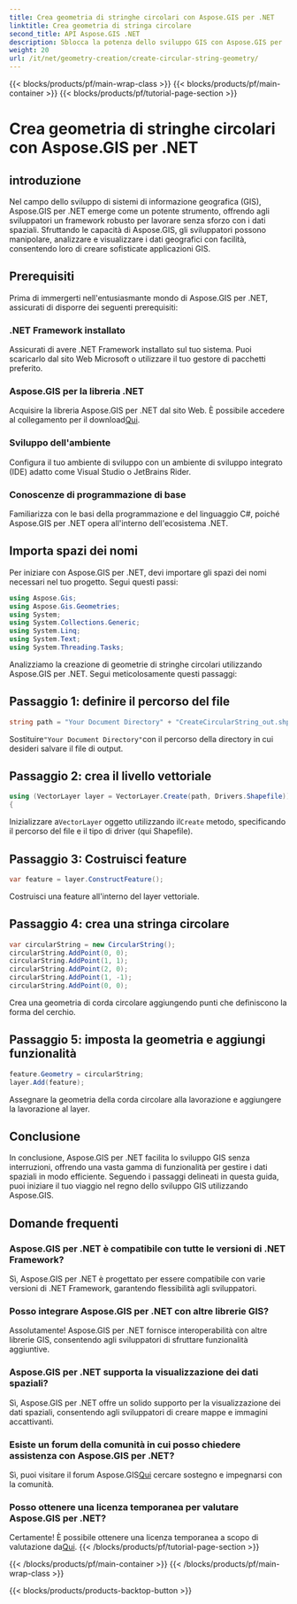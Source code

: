 ```yaml
---
title: Crea geometria di stringhe circolari con Aspose.GIS per .NET
linktitle: Crea geometria di stringa circolare
second_title: API Aspose.GIS .NET
description: Sblocca la potenza dello sviluppo GIS con Aspose.GIS per .NET. Crea, analizza e visualizza i dati spaziali senza sforzo.
weight: 20
url: /it/net/geometry-creation/create-circular-string-geometry/
---
```


{{< blocks/products/pf/main-wrap-class >}}
{{< blocks/products/pf/main-container >}}
{{< blocks/products/pf/tutorial-page-section >}}

# Crea geometria di stringhe circolari con Aspose.GIS per .NET

## introduzione
Nel campo dello sviluppo di sistemi di informazione geografica (GIS), Aspose.GIS per .NET emerge come un potente strumento, offrendo agli sviluppatori un framework robusto per lavorare senza sforzo con i dati spaziali. Sfruttando le capacità di Aspose.GIS, gli sviluppatori possono manipolare, analizzare e visualizzare i dati geografici con facilità, consentendo loro di creare sofisticate applicazioni GIS.
## Prerequisiti
Prima di immergerti nell'entusiasmante mondo di Aspose.GIS per .NET, assicurati di disporre dei seguenti prerequisiti:
### .NET Framework installato
Assicurati di avere .NET Framework installato sul tuo sistema. Puoi scaricarlo dal sito Web Microsoft o utilizzare il tuo gestore di pacchetti preferito.
### Aspose.GIS per la libreria .NET
 Acquisire la libreria Aspose.GIS per .NET dal sito Web. È possibile accedere al collegamento per il download[Qui](https://releases.aspose.com/gis/net/).
### Sviluppo dell'ambiente
Configura il tuo ambiente di sviluppo con un ambiente di sviluppo integrato (IDE) adatto come Visual Studio o JetBrains Rider.
### Conoscenze di programmazione di base
Familiarizza con le basi della programmazione e del linguaggio C#, poiché Aspose.GIS per .NET opera all'interno dell'ecosistema .NET.

## Importa spazi dei nomi
Per iniziare con Aspose.GIS per .NET, devi importare gli spazi dei nomi necessari nel tuo progetto. Segui questi passi:

```csharp
using Aspose.Gis;
using Aspose.Gis.Geometries;
using System;
using System.Collections.Generic;
using System.Linq;
using System.Text;
using System.Threading.Tasks;
```

Analizziamo la creazione di geometrie di stringhe circolari utilizzando Aspose.GIS per .NET. Segui meticolosamente questi passaggi:
## Passaggio 1: definire il percorso del file
```csharp
string path = "Your Document Directory" + "CreateCircularString_out.shp";
```
 Sostituire`"Your Document Directory"`con il percorso della directory in cui desideri salvare il file di output.
## Passaggio 2: crea il livello vettoriale
```csharp
using (VectorLayer layer = VectorLayer.Create(path, Drivers.Shapefile))
{
```
 Inizializzare a`VectorLayer` oggetto utilizzando il`Create` metodo, specificando il percorso del file e il tipo di driver (qui Shapefile).
## Passaggio 3: Costruisci feature
```csharp
var feature = layer.ConstructFeature();
```
Costruisci una feature all'interno del layer vettoriale.
## Passaggio 4: crea una stringa circolare
```csharp
var circularString = new CircularString();
circularString.AddPoint(0, 0);
circularString.AddPoint(1, 1);
circularString.AddPoint(2, 0);
circularString.AddPoint(1, -1);
circularString.AddPoint(0, 0);
```
Crea una geometria di corda circolare aggiungendo punti che definiscono la forma del cerchio.
## Passaggio 5: imposta la geometria e aggiungi funzionalità
```csharp
feature.Geometry = circularString;
layer.Add(feature);
```
Assegnare la geometria della corda circolare alla lavorazione e aggiungere la lavorazione al layer.

## Conclusione
In conclusione, Aspose.GIS per .NET facilita lo sviluppo GIS senza interruzioni, offrendo una vasta gamma di funzionalità per gestire i dati spaziali in modo efficiente. Seguendo i passaggi delineati in questa guida, puoi iniziare il tuo viaggio nel regno dello sviluppo GIS utilizzando Aspose.GIS.
## Domande frequenti
### Aspose.GIS per .NET è compatibile con tutte le versioni di .NET Framework?
Sì, Aspose.GIS per .NET è progettato per essere compatibile con varie versioni di .NET Framework, garantendo flessibilità agli sviluppatori.
### Posso integrare Aspose.GIS per .NET con altre librerie GIS?
Assolutamente! Aspose.GIS per .NET fornisce interoperabilità con altre librerie GIS, consentendo agli sviluppatori di sfruttare funzionalità aggiuntive.
### Aspose.GIS per .NET supporta la visualizzazione dei dati spaziali?
Sì, Aspose.GIS per .NET offre un solido supporto per la visualizzazione dei dati spaziali, consentendo agli sviluppatori di creare mappe e immagini accattivanti.
### Esiste un forum della comunità in cui posso chiedere assistenza con Aspose.GIS per .NET?
 Sì, puoi visitare il forum Aspose.GIS[Qui](https://forum.aspose.com/c/gis/33) cercare sostegno e impegnarsi con la comunità.
### Posso ottenere una licenza temporanea per valutare Aspose.GIS per .NET?
 Certamente! È possibile ottenere una licenza temporanea a scopo di valutazione da[Qui](https://purchase.aspose.com/temporary-license/).
{{< /blocks/products/pf/tutorial-page-section >}}

{{< /blocks/products/pf/main-container >}}
{{< /blocks/products/pf/main-wrap-class >}}

{{< blocks/products/products-backtop-button >}}
